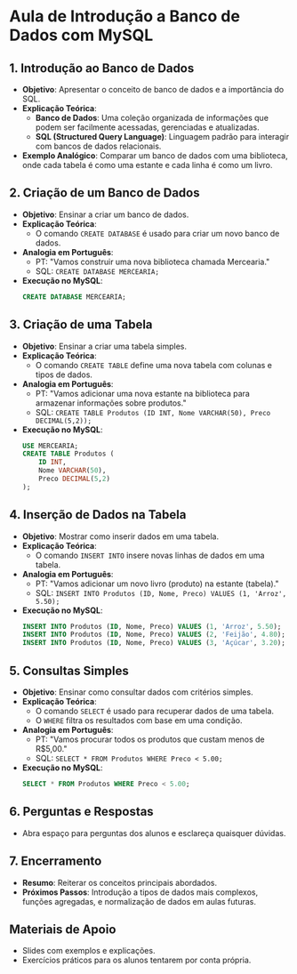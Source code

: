 
# Aula de Introdução a Banco de Dados com MySQL

## 1. Introdução ao Banco de Dados
- **Objetivo**: Apresentar o conceito de banco de dados e a importância do SQL.
- **Explicação Teórica**:
  - **Banco de Dados**: Uma coleção organizada de informações que podem ser facilmente acessadas, gerenciadas e atualizadas.
  - **SQL (Structured Query Language)**: Linguagem padrão para interagir com bancos de dados relacionais.
- **Exemplo Analógico**: Comparar um banco de dados com uma biblioteca, onde cada tabela é como uma estante e cada linha é como um livro.

## 2. Criação de um Banco de Dados
- **Objetivo**: Ensinar a criar um banco de dados.
- **Explicação Teórica**:
  - O comando `CREATE DATABASE` é usado para criar um novo banco de dados.
- **Analogia em Português**:
  - PT: "Vamos construir uma nova biblioteca chamada Mercearia."
  - SQL: `CREATE DATABASE MERCEARIA;`
- **Execução no MySQL**:
  ```sql
  CREATE DATABASE MERCEARIA;
  ```

## 3. Criação de uma Tabela
- **Objetivo**: Ensinar a criar uma tabela simples.
- **Explicação Teórica**:
  - O comando `CREATE TABLE` define uma nova tabela com colunas e tipos de dados.
- **Analogia em Português**:
  - PT: "Vamos adicionar uma nova estante na biblioteca para armazenar informações sobre produtos."
  - SQL: `CREATE TABLE Produtos (ID INT, Nome VARCHAR(50), Preco DECIMAL(5,2));`
- **Execução no MySQL**:
  ```sql
  USE MERCEARIA;
  CREATE TABLE Produtos (
      ID INT,
      Nome VARCHAR(50),
      Preco DECIMAL(5,2)
  );
  ```

## 4. Inserção de Dados na Tabela
- **Objetivo**: Mostrar como inserir dados em uma tabela.
- **Explicação Teórica**:
  - O comando `INSERT INTO` insere novas linhas de dados em uma tabela.
- **Analogia em Português**:
  - PT: "Vamos adicionar um novo livro (produto) na estante (tabela)."
  - SQL: `INSERT INTO Produtos (ID, Nome, Preco) VALUES (1, 'Arroz', 5.50);`
- **Execução no MySQL**:
  ```sql
  INSERT INTO Produtos (ID, Nome, Preco) VALUES (1, 'Arroz', 5.50);
  INSERT INTO Produtos (ID, Nome, Preco) VALUES (2, 'Feijão', 4.80);
  INSERT INTO Produtos (ID, Nome, Preco) VALUES (3, 'Açúcar', 3.20);
  ```

## 5. Consultas Simples
- **Objetivo**: Ensinar como consultar dados com critérios simples.
- **Explicação Teórica**:
  - O comando `SELECT` é usado para recuperar dados de uma tabela.
  - O `WHERE` filtra os resultados com base em uma condição.
- **Analogia em Português**:
  - PT: "Vamos procurar todos os produtos que custam menos de R$5,00."
  - SQL: `SELECT * FROM Produtos WHERE Preco < 5.00;`
- **Execução no MySQL**:
  ```sql
  SELECT * FROM Produtos WHERE Preco < 5.00;
  ```

## 6. Perguntas e Respostas
- Abra espaço para perguntas dos alunos e esclareça quaisquer dúvidas.

## 7. Encerramento
- **Resumo**: Reiterar os conceitos principais abordados.
- **Próximos Passos**: Introdução a tipos de dados mais complexos, funções agregadas, e normalização de dados em aulas futuras.

## Materiais de Apoio
- Slides com exemplos e explicações.
- Exercícios práticos para os alunos tentarem por conta própria.
